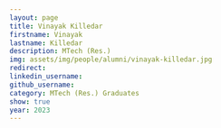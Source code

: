 ```yaml
---
layout: page
title: Vinayak Killedar
firstname: Vinayak
lastname: Killedar
description: MTech (Res.)
img: assets/img/people/alumni/vinayak-killedar.jpg
redirect: 
linkedin_username: 
github_username:
category: MTech (Res.) Graduates
show: true
year: 2023
---
```


